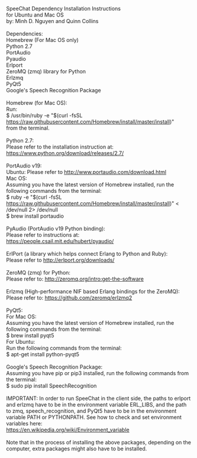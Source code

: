 SpeeChat Dependency Installation Instructions<br>
for Ubuntu and Mac OS<br>
by: Minh D. Nguyen and Quinn Collins
<br><br>
Dependencies:<br>
Homebrew (For Mac OS only)<br>
Python 2.7<br>
PortAudio<br>
Pyaudio<br>
Erlport<br>
ZeroMQ (zmq) library for Python<br>
Erlzmq<br>
PyQt5<br>
Google's Speech Recognition Package
<br><br>
Homebrew (for Mac OS):<br>
Run:<br>
$ /usr/bin/ruby -e "$(curl -fsSL https://raw.githubusercontent.com/Homebrew/install/master/install)"<br>
from the terminal.
<br><br>
Python 2.7:<br>
Please refer to the installation instruction at:<br>
https://www.python.org/download/releases/2.7/
<br><br>
PortAudio v19:<br>
Ubuntu: Please refer to http://www.portaudio.com/download.html<br>
Mac OS:<br>
Assuming you have the latest version of Homebrew installed, run the following commands from the terminal:<br>
$ ruby -e "$(curl -fsSL https://raw.githubusercontent.com/Homebrew/install/master/install)" < /dev/null 2> /dev/null<br>
$ brew install portaudio
<br><br>
PyAudio (PortAudio v19 Python binding):<br>
Please refer to instructions at:<br>
https://people.csail.mit.edu/hubert/pyaudio/
<br><br>
ErlPort (a library which helps connect Erlang to Python and Ruby):<br>
Please refer to http://erlport.org/downloads/
<br><br>
ZeroMQ (zmq) for Python:<br>
Please refer to: http://zeromq.org/intro:get-the-software
<br><br>
Erlzmq (High-performance NIF based Erlang bindings for the ZeroMQ):<br>
Please refer to: https://github.com/zeromq/erlzmq2
<br><br>
PyQt5:<br>
For Mac OS:<br>
Assuming you have the latest version of Homebrew installed, run the following commands from the terminal:<br>
$ brew install pyqt5<br>
For Ubuntu:<br>
Run the following commands from the terminal:<br>
$ apt-get install python-pyqt5
<br><br>
Google's Speech Recognition Package:<br>
Assuming you have pip or pip3 installed, run the following commands from the terminal:<br>
$ sudo pip install SpeechRecognition
<br><br>
IMPORTANT: In order to run SpeeChat in the client side, the paths to erlport and erlzmq have to be in the environment variable ERL_LIBS, and the path to zmq, speech_recognition, and PyQt5 have to be in the environment variable PATH or PYTHONPATH. See how to check and set environment variables here:<br>
https://en.wikipedia.org/wiki/Environment_variable
<br><br>
Note that in the process of installing the above packages, depending on the computer, extra packages might also have to be installed.
